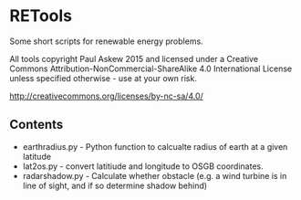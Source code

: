 RETools
====
Some short scripts for renewable energy problems.

All tools copyright Paul Askew 2015 and licensed under a Creative Commons Attribution-NonCommercial-ShareAlike 4.0 International License unless specified otherwise - use at your own risk.


http://creativecommons.org/licenses/by-nc-sa/4.0/
## Contents
* earthradius.py - Python function to calcualte radius of earth at a given latitude
* lat2os.py - convert latitiude and longitude to OSGB coordinates.
* radarshadow.py - Calculate whether obstacle (e.g. a wind turbine is in line of sight, and if so determine shadow behind)

